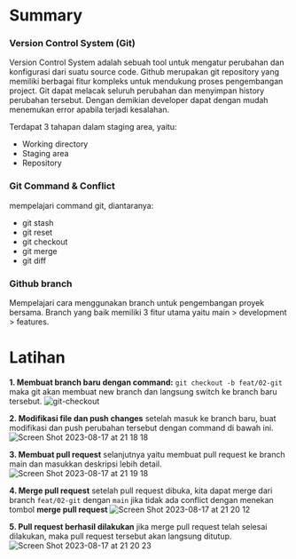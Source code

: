 # Summary

### Version Control System (Git)

Version Control System adalah sebuah tool untuk mengatur perubahan dan konfigurasi dari suatu source code. Github merupakan git repository yang memiliki berbagai fitur kompleks untuk mendukung proses pengembangan project. Git dapat melacak seluruh perubahan dan menyimpan history perubahan tersebut. Dengan demikian developer dapat dengan mudah menemukan error apabila terjadi kesalahan.

Terdapat 3 tahapan dalam staging area, yaitu:

- Working directory
- Staging area
- Repository

### Git Command & Conflict

mempelajari command git, diantaranya:

- git stash
- git reset
- git checkout
- git merge
- git diff

### Github branch

Mempelajari cara menggunakan branch untuk pengembangan proyek bersama. Branch yang baik memiliki 3 fitur utama yaitu main > development > features.

# Latihan

**1. Membuat branch baru dengan command:**
`git checkout -b feat/02-git`
maka git akan membuat new branch dan langsung switch ke branch baru tersebut.
![git-checkout](https://github.com/amorazl/react_alfhiyana/assets/107467634/6b217bfd-0899-43fd-97c2-70d442cabdcd)

**2. Modifikasi file dan push changes**
setelah masuk ke branch baru, buat modifikasi dan push perubahan tersebut dengan command di bawah ini.
![Screen Shot 2023-08-17 at 21 18 18](https://github.com/amorazl/react_alfhiyana/assets/107467634/fa1e9e36-c4a5-461e-8f9b-92bba96d7d34)

**3. Membuat pull request**
selanjutnya yaitu membuat pull request ke branch main dan masukkan deskripsi lebih detail.
![Screen Shot 2023-08-17 at 21 19 18](https://github.com/amorazl/react_alfhiyana/assets/107467634/1c979064-413d-4e48-9189-5a4186253546)


**4. Merge pull request**
setelah pull request dibuka, kita dapat merge dari branch ```feat/02-git``` dengan ```main``` jika tidak ada conflict dengan menekan tombol **merge pull request**
![Screen Shot 2023-08-17 at 21 20 12](https://github.com/amorazl/react_alfhiyana/assets/107467634/2bf79e69-c06b-4213-a74a-4dc4e8daad80)

**5. Pull request berhasil dilakukan**
jika merge pull request telah selesai dilakukan, maka pull request tersebut akan langsung ditutup. 
![Screen Shot 2023-08-17 at 21 20 23](https://github.com/amorazl/react_alfhiyana/assets/107467634/e0bb6988-e6c9-40b6-8c0c-4ea22d9cdd1d)
